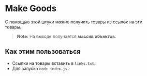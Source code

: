 # Make Goods

С помощью этой штуки можно получить товары из ссылок на эти товары.
> **Note:** На выходе получается **массив объектов**.



## Как этим пользоваться

- Ссылки на товары вставить в `links.txt`.
- Для запуска `node index.js`.
